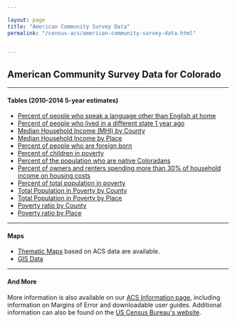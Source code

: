 ```yaml
---

layout: page
title: "American Community Survey Data"
permalink: "/census-acs/american-community-survey-data.html"

    
---
```

## American Community Survey Data for Colorado
- - -

#### Tables (2010-2014 5-year estimates)

- [Percent of people who speak a language other than English at home](https://drive.google.com/open?id=0B-vz6H4k4SESRDRLYmlCVVBqRkU&authuser=0)
- [Percent of people who lived in a different state 1 year ago](https://drive.google.com/open?id=0B-vz6H4k4SESTXBHSFRvc0s2LTQ&authuser=0)
- [Median Household Income (MHI) by County](https://drive.google.com/open?id=0B-vz6H4k4SESb3pGZXcxbjdCa1U&authuser=0)
- [Median Household Income by Place](https://drive.google.com/open?id=0B-vz6H4k4SESNUw5S193Y2M1VFE&authuser=0)
- [Percent of people who are foreign born](https://drive.google.com/open?id=0B-vz6H4k4SESVjF2OGg1WW4zLUE&authuser=0)
- [Percent of children in poverty](https://drive.google.com/open?id=0B-vz6H4k4SESb2gzMkQ5TmJuSW8&authuser=0)
- [Percent of the population who are native Coloradans](https://drive.google.com/open?id=0B-vz6H4k4SEST2VuQ1BVWjMtOHM&authuser=0)
- [Percent of owners and renters spending more than 30% of household income on housing costs](https://drive.google.com/open?id=0B-vz6H4k4SESbGptNXk5eHY0S1E&authuser=0)
- [Percent of total population in poverty](https://drive.google.com/open?id=0B-vz6H4k4SESRUV6SEYzRzVXSlk&authuser=0)
- [Total Population in Poverty by County](https://drive.google.com/open?id=0B-vz6H4k4SESemttQl9UNUVZLTA&authuser=0)
- [Total Population in Poverty by Place](https://drive.google.com/open?id=0B-vz6H4k4SESUXMzQmZqSGY3ejA&authuser=0)
- [Poverty ratio by County](https://drive.google.com/open?id=0B-vz6H4k4SESS01fbUMyUExGaFU&authuser=0)
- [Poverty ratio by Place](https://drive.google.com/open?id=0B-vz6H4k4SESRHdVb2x2VTJ6UlU&authuser=0)

- - -

#### Maps

- [Thematic Maps](/gis/thematic-maps.html) based on ACS data are available.
- [GIS Data](/gis/gis-data.html)


- - -

#### And More

More information is also available on our [ACS Information page](/census-acs/american-community-survey-information.html), including information on Margins of Error and downloadable user guides. Additional information can also be found on the [US Census Bureau\'s website](http://www.census.gov/).